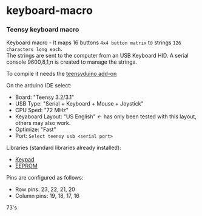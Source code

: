 # keyboard-macro

### Teensy keyboard macro

Keyboard macro - It maps 16 buttons `4x4 button matrix` to strings `126 characters long each`.  
The strings are sent to the computer from an USB Keyboard HID. A serial console 9600,8,1,n is created to manage the strings.  
  
To compile it needs the [teensyduino add-on](https://www.pjrc.com/teensy/teensyduino.html)

On the arduino IDE select:
*  Board: "Teensy 3.2/3.1"  
*  USB Type: "Serial + Keyboard + Mouse + Joystick"  
*  CPU Sped: "72 MHz"  
*  Keyaboard Layout: "US English"  <- has only been tested with this layout, others may also work.  
*  Optimize: "Fast"  
*  Port: `Select teensy usb <serial port>`  

Libraries (standard libraries already installed):
*  [Keypad](http://playground.arduino.cc/Code/Keypad)
*  [EEPROM](https://www.arduino.cc/en/Reference/EEPROM)

Pins are configured as follows:
*  Row pins: 23, 22, 21, 20
*  Column pins: 19, 18, 17, 16
 
73's  
